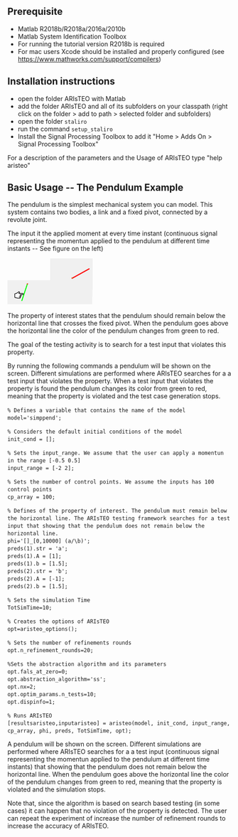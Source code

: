 ## Prerequisite
- Matlab R2018b/R2018a/2016a/2010b
- Matlab System Identification Toolbox
- For running the tutorial version R2018b is required
- For mac users Xcode should be installed and properly configured (see https://www.mathworks.com/support/compilers)

## Installation instructions
- open the folder ARIsTEO with Matlab
- add the folder ARIsTEO and all of its subfolders on your classpath (right click on the folder > add to path > selected folder and subfolders)
- open the folder ``staliro``
- run the command ``setup_staliro``
- Install the Signal Processing Toolbox to add it "Home > Adds On > Signal Processing Toolbox"

For a description of the parameters and the Usage of ARIsTEO type "help aristeo"  

## Basic Usage -- The Pendulum Example

The pendulum is the simplest mechanical system you can model. This system contains two bodies, a link and a fixed pivot, connected by a revolute joint.

The input it the applied moment at every time instant (continuous signal representing the momentun applied to the pendulum at different time instants -- See figure on the left)

<img src="./Satisfaction.png" alt="ARIsTEO logo" width="96"><img src="./Violation.png" alt="ARIsTEO logo" width="96">

The property of interest states that the pendulum should remain below the horizontal line that crosses the fixed pivot. When the pendulum goes above the horizontal line the color of the pendulum changes from green to red. <br/>

The goal of the testing activity is to search for a test input that violates this property.


By running the following commands a pendulum will be shown on the screen. Different simulations are performed where ARIsTEO searches for a a test input that violates the property. When a test input that violates the property is found  the pendulum changes its color from green to red, meaning that the property is violated and the test case generation stops.

``% Defines a variable that contains the name of the model``<br/>
``model='simppend';``<br/>

``% Considers the default initial conditions of the model``<br/>
``init_cond = [];``<br/>

``% Sets the input_range. We assume that the user can apply a momentun in the range [-0.5 0.5]``<br/>
``input_range = [-2 2];``<br/>

``% Sets the number of control points. We assume the inputs has 100 control points``<br/>
``cp_array = 100;``

``% Defines of the property of interest. The pendulum must remain below the horizontal line. The ARIsTEO testing framework searches for a test input that showing that the pendulum does not remain below the horizontal line. ``<br/>
``phi='[]_[0,10000] (a/\b)';``<br/>
``preds(1).str = 'a';``<br/>
``preds(1).A = [1];``<br/>
``preds(1).b = [1.5];``<br/>
``preds(2).str = 'b';``<br/>
``preds(2).A = [-1];``<br/>
``preds(2).b = [1.5];``<br/>

``% Sets the simulation Time``<br/>
``TotSimTime=10;``<br/>

``% Creates the options of ARIsTEO``<br/>
``opt=aristeo_options();``<br/>

``% Sets the number of refinements rounds``<br/>
``opt.n_refinement_rounds=20;``<br/>

``%Sets the abstraction algorithm and its parameters``<br/>
``opt.fals_at_zero=0;``<br/>
``opt.abstraction_algorithm='ss';``<br/>
``opt.nx=2;``<br/>
``opt.optim_params.n_tests=10;``<br/>
``opt.dispinfo=1;``<br/>

``% Runs ARIsTEO``<br/>
``[resultsaristeo,inputaristeo] = aristeo(model, init_cond, input_range, cp_array, phi, preds, TotSimTime, opt);``<br/>

A pendulum will be shown on the screen. Different simulations are performed where ARIsTEO searches for a a test input (continuous signal representing the momentun applied to the pendulum at different time instants) that showing that the pendulum does not remain below the horizontal line. When the pendulum goes above the horizontal line the color of the pendulum changes from green to red, meaning that the property is violated and the simulation stops.<br/>

Note that, since the algorithm is based on search based testing (in some cases) it can happen that no violation of the property is detected. The user can repeat the experiment of increase the number of refinement rounds to increase the accuracy of ARIsTEO.
